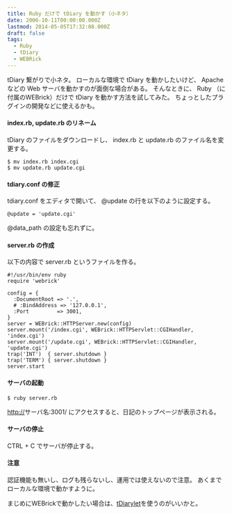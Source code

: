 ```yaml
---
title: Ruby だけで tDiary を動かす（小ネタ）
date: 2006-10-11T00:00:00.000Z
lastmod: 2014-05-05T17:32:08.000Z
draft: false
tags:
  - Ruby
  - tDiary
  - WEBRick
---
```


tDiary 繋がりで小ネタ。 ローカルな環境で tDiary を動かしたいけど、 Apache などの Web サーバを動かすのが面倒な場合がある。 そんなときに、 Ruby （に付属のWEBrick）だけで tDiary を動かす方法を試してみた。 ちょっとしたプラグインの開発などに使えるかも。

#### index.rb, update.rb のリネーム

tDiary のファイルをダウンロードし、 index.rb と update.rb のファイル名を変更する。

```
$ mv index.rb index.cgi
$ mv update.rb update.cgi
```

#### tdiary.conf の修正

tdiary.conf をエディタで開いて、 @update の行を以下のように設定する。

```
@update = 'update.cgi'
```

@data\_path の設定も忘れずに。

#### server.rb の作成

以下の内容で server.rb というファイルを作る。

```
#!/usr/bin/env ruby
require 'webrick'

config = {
  :DocumentRoot => '.',
  # :BindAddress => '127.0.0.1',
  :Port         => 3001,
}
server = WEBrick::HTTPServer.new(config)
server.mount('/index.cgi', WEBrick::HTTPServlet::CGIHandler, 'index.cgi')
server.mount('/update.cgi', WEBrick::HTTPServlet::CGIHandler, 'update.cgi')
trap('INT')  { server.shutdown }
trap('TERM') { server.shutdown }
server.start
```

#### サーバの起動

```
$ ruby server.rb
```

<http://>サーバ名:3001/ にアクセスすると、日記のトップページが表示される。

#### サーバの停止

CTRL + C でサーバが停止する。

#### 注意

認証機能も無いし、ログも残らないし、運用では使えないので注意。 あくまでローカルな環境で動かすように。

まじめにWEBrickで動かしたい場合は、[tDiarylet](http://yslab.atnifty.com/~yukimi_sake/hiki/h?tDiarylet)を使うのがいいかと。

